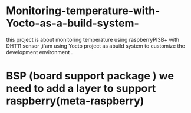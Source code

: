 # Monitoring-temperature-with-Yocto-as-a-build-system-
this project is about monitoring temperature  using raspberryPI3B+ with DHT11 sensor  ,i'am using Yocto project as abuild system to customize the development environment .
# BSP (board support package ) we need to add a layer to support raspberry(meta-raspberry)
